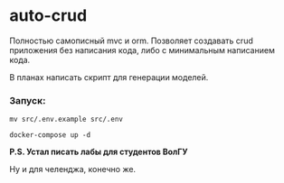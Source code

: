 # auto-crud

Полностью самописный mvc и orm. Позволяет создавать crud приложения без написания кода, либо с минимальным написанием кода.


В планах написать скрипт для генерации моделей.

### Запуск:


```shell
mv src/.env.example src/.env
```
```shell
docker-compose up -d
```

**P.S. Устал писать лабы для студентов ВолГУ**

Ну и для челенджа, конечно же.